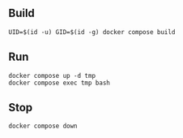 
## Build

```
UID=$(id -u) GID=$(id -g) docker compose build
```

## Run

```
docker compose up -d tmp
docker compose exec tmp bash
```

## Stop

```
docker compose down
```
